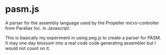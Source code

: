 # pasm.js
A parser for the assembly language used by the Propeller micro-controller from Parallax Inc. in Javascript.

This is basically my experiment in using peg.js to create a parser for PASM. It may one day blossom into a real code code generating assembler but I would not count on it.


